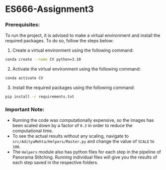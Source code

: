 # ES666-Assignment3

### Prerequisites:

To run the project, it is advised to make a virtual environment and install the required packages. To do so, follow the steps below:

1. Create a virtual environment using the following command:
``` bash
conda create --name CV python=3.10
```
2. Activate the virtual environment using the following command:
``` bash
conda activate CV
```
3. Install the required packages using the following command:
``` bash
pip install -r requirements.txt
```

### Important Note:
- Running the code was computationally expensive, so the images has been scaled down by a factor of ```0.3``` in order to reduce the computational time.
- To see the actual results without any scaling, navigate to ```src/AdityaMehta/Helpers/Master.py``` and change the value of ```SCALE``` to ```100```.
- The ```Helpers``` module also has python files for each step in the pipeline of Panorama Stitching. Running individual files will give you the results of each step saved in the respective folders.

